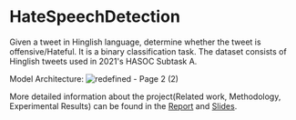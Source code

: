# HateSpeechDetection

Given a tweet in Hinglish language, determine whether the tweet is offensive/Hateful. It is a binary classification task. The dataset consists of Hinglish tweets used in 2021's HASOC Subtask A.

Model Architecture:
![redefined - Page 2 (2)](https://user-images.githubusercontent.com/88608893/208653975-193542c8-1a80-4c9b-b019-fd0acce146ed.png)


More detailed information about the project(Related work, Methodology, Experimental Results) can be found in the [Report](https://github.com/abhit-rana/HateSpeechDetection/blob/main/ProjectReport.pdf) and [Slides](https://github.com/abhit-rana/HateSpeechDetection/blob/main/Project_Slides.pdf).
